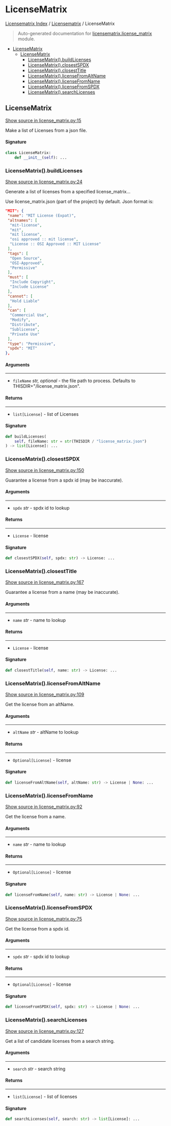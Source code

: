 # LicenseMatrix

[Licensematrix Index](../README.md#licensematrix-index) / [Licensematrix](./index.md#licensematrix) / LicenseMatrix

> Auto-generated documentation for [licensematrix.license_matrix](../../../licensematrix/license_matrix.py) module.

- [LicenseMatrix](#licensematrix)
  - [LicenseMatrix](#licensematrix-1)
    - [LicenseMatrix().buildLicenses](#licensematrix()buildlicenses)
    - [LicenseMatrix().closestSPDX](#licensematrix()closestspdx)
    - [LicenseMatrix().closestTitle](#licensematrix()closesttitle)
    - [LicenseMatrix().licenseFromAltName](#licensematrix()licensefromaltname)
    - [LicenseMatrix().licenseFromName](#licensematrix()licensefromname)
    - [LicenseMatrix().licenseFromSPDX](#licensematrix()licensefromspdx)
    - [LicenseMatrix().searchLicenses](#licensematrix()searchlicenses)

## LicenseMatrix

[Show source in license_matrix.py:15](../../../licensematrix/license_matrix.py#L15)

Make a list of Licenses from a json file.

#### Signature

```python
class LicenseMatrix:
    def __init__(self): ...
```

### LicenseMatrix().buildLicenses

[Show source in license_matrix.py:24](../../../licensematrix/license_matrix.py#L24)

Generate a list of licenses from a specified license_matrix...

Use license_matrix.json (part of the project) by default. Json format is:

```json
"MIT": {
 "name": "MIT License (Expat)",
 "altnames": [
  "mit-license",
  "mit",
  "mit license",
  "osi approved :: mit license",
  "License :: OSI Approved :: MIT License"
 ],
 "tags": [
  "Open Source",
  "OSI-Approved",
  "Permissive"
 ],
 "must": [
  "Include Copyright",
  "Include License"
 ],
 "cannot": [
  "Hold Liable"
 ],
 "can": [
  "Commercial Use",
  "Modify",
  "Distribute",
  "Sublicense",
  "Private Use"
 ],
 "type": "Permissive",
 "spdx": "MIT"
},
```

#### Arguments

----
 - `fileName` *str, optional* - the file path to process. Defaults to THISDIR+"/license_matrix.json".

#### Returns

-------
 - `list[License]` - list of Licenses

#### Signature

```python
def buildLicenses(
    self, fileName: str = str(THISDIR / "license_matrix.json")
) -> list[License]: ...
```

### LicenseMatrix().closestSPDX

[Show source in license_matrix.py:150](../../../licensematrix/license_matrix.py#L150)

Guarantee a license from a spdx id (may be inaccurate).

#### Arguments

----
 - `spdx` *str* - spdx id to lookup

#### Returns

-------
 - `License` - license

#### Signature

```python
def closestSPDX(self, spdx: str) -> License: ...
```

### LicenseMatrix().closestTitle

[Show source in license_matrix.py:167](../../../licensematrix/license_matrix.py#L167)

Guarantee a license from a name (may be inaccurate).

#### Arguments

----
 - `name` *str* - name to lookup

#### Returns

-------
 - `License` - license

#### Signature

```python
def closestTitle(self, name: str) -> License: ...
```

### LicenseMatrix().licenseFromAltName

[Show source in license_matrix.py:109](../../../licensematrix/license_matrix.py#L109)

Get the license from an altName.

#### Arguments

----
 - `altName` *str* - altName to lookup

#### Returns

-------
 - `Optional[License]` - license

#### Signature

```python
def licenseFromAltName(self, altName: str) -> License | None: ...
```

### LicenseMatrix().licenseFromName

[Show source in license_matrix.py:92](../../../licensematrix/license_matrix.py#L92)

Get the license from a name.

#### Arguments

----
 - `name` *str* - name to lookup

#### Returns

-------
 - `Optional[License]` - license

#### Signature

```python
def licenseFromName(self, name: str) -> License | None: ...
```

### LicenseMatrix().licenseFromSPDX

[Show source in license_matrix.py:75](../../../licensematrix/license_matrix.py#L75)

Get the license from a spdx id.

#### Arguments

----
 - `spdx` *str* - spdx id to lookup

#### Returns

-------
 - `Optional[License]` - license

#### Signature

```python
def licenseFromSPDX(self, spdx: str) -> License | None: ...
```

### LicenseMatrix().searchLicenses

[Show source in license_matrix.py:127](../../../licensematrix/license_matrix.py#L127)

Get a list of candidate licenses from a search string.

#### Arguments

----
 - `search` *str* - search string

#### Returns

-------
 - `list[License]` - list of licenses

#### Signature

```python
def searchLicenses(self, search: str) -> list[License]: ...
```